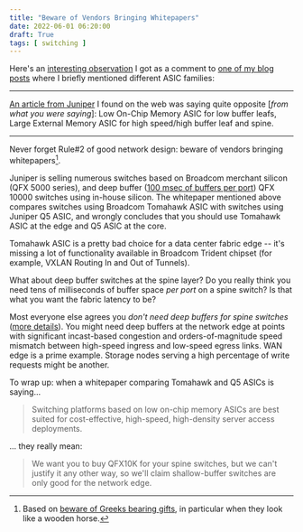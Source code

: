 ```yaml
---
title: "Beware of Vendors Bringing Whitepapers"
date: 2022-06-01 06:20:00
draft: True
tags: [ switching ]
---
```

Here's an [interesting observation](https://blog.ipspace.net/2022/05/network-hardware-disaggregation-2022.html#1241) I got as a comment to [one of my blog posts](https://blog.ipspace.net/2022/05/network-hardware-disaggregation-2022.html) where I briefly mentioned different ASIC families:

---

[An article from Juniper](https://www.juniper.net/content/dam/www/assets/white-papers/us/en/routers/deploying-data-center-switching-solutions.pdf) I found on the web was saying quite opposite [_from what you were saying_]: Low On-Chip Memory ASIC for low buffer leafs, Large External Memory ASIC for high speed/high buffer leaf and spine.

---

Never forget Rule#2 of good network design: beware of vendors bringing whitepapers[^GBG].
<!--more-->

[^GBG]: Based on [beware of Greeks bearing gifts](https://en.wikipedia.org/wiki/Beware_of_Greeks_bearing_gifts), in particular when they look like a wooden horse.

Juniper is selling numerous switches based on Broadcom merchant silicon (QFX 5000 series), and deep buffer ([100 msec of buffers per port](https://www.juniper.net/us/en/products/switches/qfx-series/qfx10002-fixed-ethernet-switches-datasheet.html)) QFX 10000 switches using in-house silicon. The whitepaper mentioned above compares switches using Broadcom Tomahawk ASIC with switches using Juniper Q5 ASIC, and wrongly concludes that you should use Tomahawk ASIC at the edge and Q5 ASIC at the core.

Tomahawk ASIC is a pretty bad choice for a data center fabric edge -- it's missing a lot of functionality available in Broadcom Trident chipset (for example, VXLAN Routing In and Out of Tunnels).

What about deep buffer switches at the spine layer? Do you really think you need tens of milliseconds of buffer space _per port_ on a spine switch? Is that what you want the fabric latency to be?

Most everyone else agrees you _don't need deep buffers for spine switches_ ([more details](https://my.ipspace.net/bin/list?id=xBuffers)). You might need deep buffers at the network edge at points with significant incast-based congestion and orders-of-magnitude speed mismatch between high-speed ingress and low-speed egress links. WAN edge is a prime example. Storage nodes serving a high percentage of write requests might be another.

To wrap up: when a whitepaper comparing Tomahawk and Q5 ASICs is saying...

> Switching platforms based on low on-chip memory ASICs are best suited for cost-effective, high-speed, high-density server access deployments.

... they really mean:

> We want you to buy QFX10K for your spine switches, but we can't justify it any other way, so we'll claim shallow-buffer switches are only good for the network edge.
